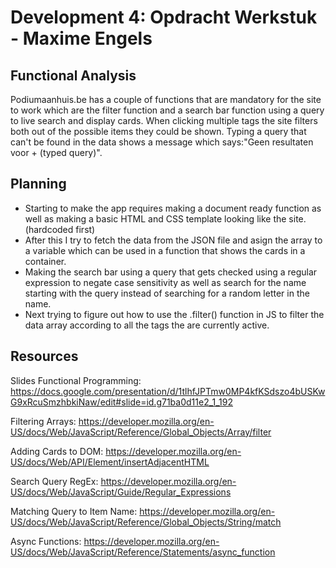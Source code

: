 # Development 4: Opdracht Werkstuk - Maxime Engels

## Functional Analysis
Podiumaanhuis.be has a couple of functions that are mandatory for the site to work which are the filter function and a search bar function using a query to live search and display cards.
When clicking multiple tags the site filters both out of the possible items they could be shown. Typing a query that can't be found in the data shows a message which says:"Geen resultaten voor + (typed query)".

## Planning
- Starting to make the app requires making a document ready function as well as making a basic HTML and CSS template looking like the site. (hardcoded first)
- After this I try to fetch the data from the JSON file and asign the array to a variable which can be used in a function that shows the cards in a container.
- Making the search bar using a query that gets checked using a regular expression to negate case sensitivity as well as search for the name starting with the query instead of searching for a random letter in the name.
- Next trying to figure out how to use the .filter() function in JS to filter the data array according to all the tags the are currently active.
 

## Resources

Slides Functional Programming:
https://docs.google.com/presentation/d/1tlhfJPTmw0MP4kfKSdszo4bUSKwG9xRcuSmzhbkiNaw/edit#slide=id.g71ba0d11e2_1_192

Filtering Arrays:
https://developer.mozilla.org/en-US/docs/Web/JavaScript/Reference/Global_Objects/Array/filter

Adding Cards to DOM:
https://developer.mozilla.org/en-US/docs/Web/API/Element/insertAdjacentHTML

Search Query RegEx:
https://developer.mozilla.org/en-US/docs/Web/JavaScript/Guide/Regular_Expressions

Matching Query to Item Name:
https://developer.mozilla.org/en-US/docs/Web/JavaScript/Reference/Global_Objects/String/match

Async Functions:
https://developer.mozilla.org/en-US/docs/Web/JavaScript/Reference/Statements/async_function

 
